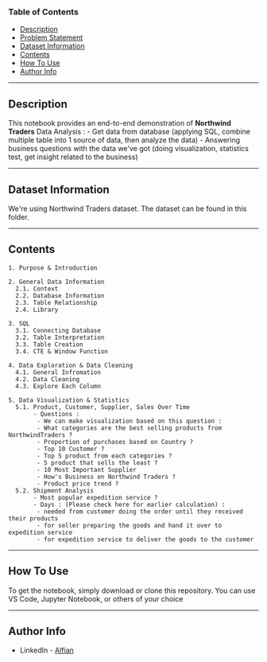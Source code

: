 ### Table of Contents

- [Description](#description)
- [Problem Statement](#problem-statement)
- [Dataset Information](#dataset-information)
- [Contents](#contents)
- [How To Use](#how-to-use)
- [Author Info](#author-info)

---

## Description

This notebook provides an end-to-end demonstration of **Northwind Traders** Data Analysis : 
    - Get data from database (applying SQL, combine multiple table into 1 source of data, then analyze the data)
    - Answering business questions with the data we've got (doing visualization, statistics test, get insight related to the business)

---

## Dataset Information

We're using Northwind Traders dataset. The dataset can be found in this folder.

---

## Contents

    1. Purpose & Introduction

    2. General Data Information
      2.1. Context
      2.2. Database Information
      2.3. Table Relationship
      2.4. Library

    3. SQL
      3.1. Connecting Database
      3.2. Table Interpretation
      3.3. Table Creation
      3.4. CTE & Window Function
      
    4. Data Exploration & Data Cleaning
      4.1. General Infromation
      4.2. Data Cleaning
      4.3. Explore Each Column
      
    5. Data Visualization & Statistics
      5.1. Product, Customer, Supplier, Sales Over Time
           - Questions : 
            - We can make visualization based on this question :
            - What categories are the best selling products from NorthwindTraders ?
            - Proportion of purchases based on Country ?
            - Top 10 Customer ?
            - Top 5 product from each categories ?
            - 5 product that sells the least ?
            - 10 Most Important Supplier
            - How's Business on Northwind Traders ?
            - Product price trend ?
      5.2. Shipment Analysis
           - Most popular expedition service ?
           - Days : (Please check here for earlier calculation) :
            - needed from customer doing the order until they received their products
            - for seller preparing the goods and hand it over to expedition service
            - for expedition service to deliver the goods to the customer
                
---

## How To Use

To get the notebook, simply download or clone this repository. You can use VS Code, Jupyter Notebook, or others of your choice

---

## Author Info

- LinkedIn - [Alfian](https://www.linkedin.com/in/alfian-05238b125/)
